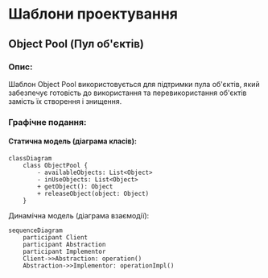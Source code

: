 # Шаблони проектування

## Object Pool (Пул об'єктів)

### Опис:
Шаблон Object Pool використовується для підтримки пула об'єктів, який забезпечує готовість до використання та перевикористання об'єктів замість їх створення і знищення.

### Графічне подання:

#### Статична модель (діаграма класів):
```mermaid
classDiagram
    class ObjectPool {
        - availableObjects: List<Object>
        - inUseObjects: List<Object>
        + getObject(): Object
        + releaseObject(object: Object)
    }
```

Динамічна модель (діаграма взаємодії):
```
sequenceDiagram
    participant Client
    participant Abstraction
    participant Implementor
    Client->>Abstraction: operation()
    Abstraction->>Implementor: operationImpl()
```


